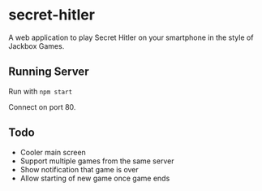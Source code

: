 # secret-hitler
A web application to play Secret Hitler on your smartphone in the style of Jackbox Games.

## Running Server
Run with `npm start`

Connect on port 80.

## Todo
* Cooler main screen
* Support multiple games from the same server
* Show notification that game is over
* Allow starting of new game once game ends
